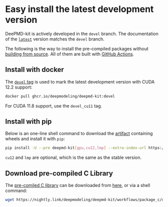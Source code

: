 # Easy install the latest development version

DeePMD-kit is actively developed in the `devel` branch. The documentation of the [`latest`](https://docs.deepmodeling.com/projects/deepmd/en/latest/) version matches the `devel` branch.

The following is the way to install the pre-compiled packages without [building from source](./install-from-source.md). All of them are built with [GitHub Actions](../development/cicd.md).

## Install with docker

The [`devel` tag](https://github.com/deepmodeling/deepmd-kit/pkgs/container/deepmd-kit/131827568?tag=devel) is used to mark the latest development version with CUDA 12.2 support:

```bash
docker pull ghcr.io/deepmodeling/deepmd-kit:devel
```

For CUDA 11.8 support, use the `devel_cu11` tag.

## Install with pip

Below is an one-line shell command to download the [artifact](https://nightly.link/deepmodeling/deepmd-kit/workflows/build_wheel/devel/artifact.zip) containing wheels and install it with `pip`:

```sh
pip install -U --pre deepmd-kit[gpu,cu12,lmp] --extra-index-url https://deepmodeling.github.io/deepmd-kit/simple
```

`cu12` and `lmp` are optional, which is the same as the stable version.

## Download pre-compiled C Library

The [pre-comiled C library](./install-from-c-library.md) can be downloaded from [here](https://nightly.link/deepmodeling/deepmd-kit/workflows/package_c/devel/libdeepmd_c.zip), or via a shell command:

```sh
wget https://nightly.link/deepmodeling/deepmd-kit/workflows/package_c/devel/libdeepmd_c.zip && unzip libdeepmd_c.zip
```
